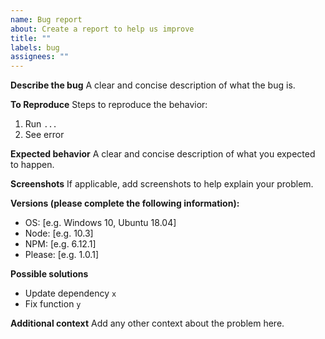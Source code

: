 ```yaml
---
name: Bug report
about: Create a report to help us improve
title: ""
labels: bug
assignees: ""
---
```


**Describe the bug**
A clear and concise description of what the bug is.

**To Reproduce**
Steps to reproduce the behavior:

1. Run `...`
2. See error

**Expected behavior**
A clear and concise description of what you expected to happen.

**Screenshots**
If applicable, add screenshots to help explain your problem.

**Versions (please complete the following information):**

- OS: [e.g. Windows 10, Ubuntu 18.04]
- Node: [e.g. 10.3]
- NPM: [e.g. 6.12.1]
- Please: [e.g. 1.0.1]

**Possible solutions**

- Update dependency `x`
- Fix function `y`

**Additional context**
Add any other context about the problem here.
